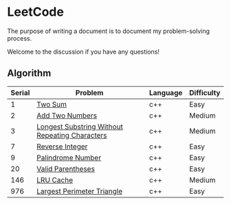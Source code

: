 # LeetCode

The purpose of writing a document is to document my problem-solving process.

Welcome to the discussion if you have any questions!

## Algorithm

|  Serial |  Problem | Language | Difficulty |  
|  ----  | ----  | ---- | ---- | 
| 1 | [Two Sum](https://github.com/vigoroushui/leetcode/tree/master/algorithm/twoSum_1) | c++ | Easy |
| 2 | [Add Two Numbers](https://github.com/vigoroushui/leetcode/tree/master/algorithm/addTwoNumbers_2) | c++ | Medium | 
| 3 | [Longest Substring Without Repeating Characters](https://github.com/vigoroushui/leetcode/tree/master/algorithm/LSWRC_3) | c++ | Medium |
| 7 | [Reverse Integer](https://github.com/vigoroushui/leetcode/tree/master/algorithm/reverseInteger_7) | c++ | Easy |
| 9 | [Palindrome Number](https://github.com/vigoroushui/leetcode/tree/master/algorithm/palindromeNumber_9) | c++| Easy |
| 20 | [Valid Parentheses](https://github.com/vigoroushui/leetcode/tree/master/algorithm/validParentheses_20) | c++ | Easy|
| 146 | [LRU Cache](https://github.com/vigoroushui/leetcode/tree/master/algorithm/LRUCache_146) | c++ | Medium |
| 976 | [Largest Perimeter Triangle](https://github.com/vigoroushui/leetcode/tree/master/algorithm/largestPerimeterTriangle_976) | c++ | Easy|
